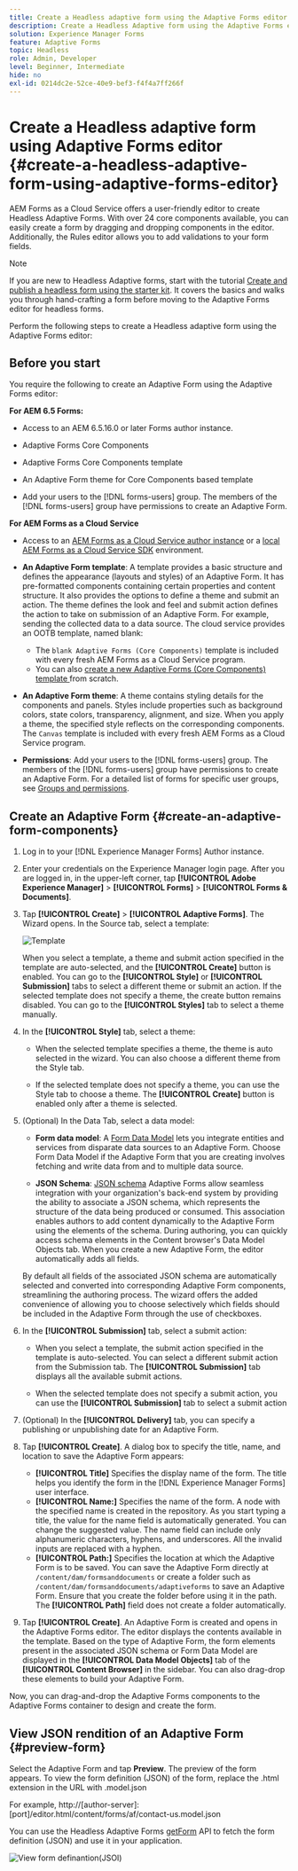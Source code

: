 ```yaml
---
title: Create a Headless adaptive form using the Adaptive Forms editor
description: Create a Headless Adaptive form using the Adaptive Forms editor.
solution: Experience Manager Forms
feature: Adaptive Forms
topic: Headless
role: Admin, Developer
level: Beginner, Intermediate
hide: no
exl-id: 0214dc2e-52ce-40e9-bef3-f4f4a7ff266f
---
```

# Create a Headless adaptive form using Adaptive Forms editor {#create-a-headless-adaptive-form-using-adaptive-forms-editor}

AEM Forms as a Cloud Service offers a user-friendly editor to create Headless Adaptive Forms. With over 24 core components available, you can easily create a form by dragging and dropping components in the editor. Additionally, the Rules editor allows you to add validations to your form fields. 

>[!NOTE]
>
>If you are new to Headless Adaptive forms, start with the tutorial [Create and publish a headless form using the starter kit](create-and-publish-a-headless-form.md). It covers the basics and walks you through hand-crafting a form before moving to the Adaptive Forms editor for headless forms.


Perform the following steps to create a Headless adaptive form using the Adaptive Forms editor: 

## Before you start

You require the following to create an Adaptive Form using the Adaptive Forms editor:

**For AEM 6.5 Forms:**

* Access to an AEM 6.5.16.0 or later Forms author instance. 

* Adaptive Forms Core Components

* Adaptive Forms Core Components template 

* An Adaptive Form theme for Core Components based template 

* Add your users to the [!DNL forms-users] group. The members of the [!DNL forms-users] group have permissions to create an Adaptive Form. 


**For AEM Forms as a Cloud Service**

* Access to an [AEM Forms as a Cloud Service author instance](https://experienceleague.adobe.com/en/docs/experience-manager-cloud-service/content/forms/setup-configure-migrate/setup-forms-cloud-service) or a [local AEM Forms as a Cloud Service SDK](https://experienceleague.adobe.com/en/docs/experience-manager-cloud-service/content/forms/setup-configure-migrate/setup-local-development-environment) environment. 

* **An Adaptive Form template**: A template provides a basic structure and defines the appearance (layouts and styles) of an Adaptive Form. It has pre-formatted components containing certain properties and content structure. It also provides the options to define a theme and submit an action. The theme defines the look and feel and submit action defines the action to take on submission of an Adaptive Form. For example, sending the collected data to a data source. The cloud service provides an OOTB template, named blank:

    * The `blank Adaptive Forms (Core Components)` template is included with every fresh AEM Forms as a Cloud Service program.
    * You can also [create a new Adaptive Forms (Core Components) template ](https://experienceleague.adobe.com/en/docs/experience-manager-cloud-service/content/forms/adaptive-forms-authoring/authoring-adaptive-forms-foundation-components/create-an-adaptive-form-on-forms-cs/template-editor) from scratch.

* **An Adaptive Form theme**: A theme contains styling details for the components and panels. Styles include properties such as background colors, state colors, transparency, alignment, and size. When you apply a theme, the specified style reflects on the corresponding components.  The `Canvas` template is included with every fresh AEM Forms as a Cloud Service program.

* **Permissions**: Add your users to the [!DNL forms-users] group. The members of the [!DNL forms-users] group have permissions to create an Adaptive Form. For a detailed list of forms for specific user groups, see [Groups and permissions](https://experienceleague.adobe.com/en/docs/experience-manager-cloud-service/content/forms/setup-configure-migrate/forms-groups-privileges-tasks).


## Create an Adaptive Form {#create-an-adaptive-form-components}

1. Log in to your [!DNL Experience Manager Forms] Author instance. 

1. Enter your credentials on the Experience Manager login page. After you are logged in, in the upper-left corner, tap **[!UICONTROL Adobe Experience Manager]** &gt; **[!UICONTROL Forms]** &gt; **[!UICONTROL Forms & Documents]**.

1. Tap **[!UICONTROL Create]**  &gt; **[!UICONTROL Adaptive Forms]**. The Wizard opens. In the Source tab, select a template:

    ![Template](/help/assets/core-components-template.png)

    When you select a template, a theme and submit action specified in the template are auto-selected, and the **[!UICONTROL Create]** button is enabled. You can go to the **[!UICONTROL Style]** or **[!UICONTROL Submission]** tabs to select a different theme or submit an action. If the selected template does not specify a theme, the create button remains disabled. You can go to the **[!UICONTROL Styles]** tab to select a theme manually.

1. In the **[!UICONTROL Style]** tab, select a theme:

    * When the selected template specifies a theme, the theme is auto selected in the wizard. You can also choose a different theme from the Style tab.
    
    * If the selected template does not specify a theme, you can use the Style tab to choose a theme. The **[!UICONTROL Create]** button is enabled only after a theme is selected. 

1. (Optional) In the Data Tab, select a data model:

    * **Form data model**: A [Form Data Model](https://experienceleague.adobe.com/en/docs/experience-manager-cloud-service/content/forms/integrate/use-form-data-model/data-integration) lets you integrate entities and services from disparate data sources to an Adaptive Form. Choose Form Data Model if the Adaptive Form that you are creating involves fetching and write data from and to multiple data source.
    
    * **JSON Schema**: [JSON schema](https://experienceleague.adobe.com/en/docs/experience-manager-cloud-service/content/forms/adaptive-forms-authoring/authoring-adaptive-forms-foundation-components/create-an-adaptive-form-on-forms-cs/adaptive-form-json-schema-form-model) Adaptive Forms allow seamless integration with your organization's back-end system by providing the ability to associate a JSON schema, which represents the structure of the data being produced or consumed. This association enables authors to add content dynamically to the Adaptive Form using the elements of the schema. During authoring, you can quickly access schema elements in the Content browser's Data Model Objects tab. When you create a new Adaptive Form, the editor automatically adds all fields.

    By default all fields of the associated JSON schema are automatically selected and converted into corresponding Adaptive Form components, streamlining the authoring process. The wizard offers the added convenience of allowing you to choose selectively which fields should be included in the Adaptive Form through the use of checkboxes. 

1. In the **[!UICONTROL Submission]** tab, select a submit action:

    * When you select a template, the submit action specified in the template is auto-selected. You can select a different submit action from the Submission tab. The **[!UICONTROL  Submission]** tab displays all the available submit actions. 
    
    * When the selected template does not specify a submit action, you can use the **[!UICONTROL Submission]** tab to select a submit action

1. (Optional) In the **[!UICONTROL Delivery]** tab, you can specify a publishing or unpublishing date for an Adaptive Form. 
   
1. Tap **[!UICONTROL Create]**. A dialog box to specify the title, name, and location to save the Adaptive Form appears:

    * **[!UICONTROL Title]** Specifies the display name of the form. The title helps you identify the form in the [!DNL Experience Manager Forms] user interface.
    * **[!UICONTROL Name:]** Specifies the name of the form. A node with the specified name is created in the repository. As you start typing a title, the value for the name field is automatically generated. You can change the suggested value. The name field can include only alphanumeric characters, hyphens, and underscores. All the invalid inputs are replaced with a hyphen.
    * **[!UICONTROL Path:]** Specifies the location at which the Adaptive Form is to be saved. You can save the Adaptive Form directly at `/content/dam/formsanddocuments` or create a folder such as `/content/dam/formsanddocuments/adaptiveforms` to save an Adaptive Form. Ensure that you create the folder before using it in the path. The **[!UICONTROL Path]** field does not create a folder automatically. 

1. Tap **[!UICONTROL Create]**. An Adaptive Form is created and opens in the Adaptive Forms editor. The editor displays the contents available in the template.  Based on the type of Adaptive Form, the form elements present in the associated <!--XFA form template, XML schema or --> JSON schema or Form Data Model are displayed in the **[!UICONTROL Data Model Objects]** tab of the **[!UICONTROL Content Browser]** in the sidebar. You can also drag-drop these elements to build your Adaptive Form.

Now, you can drag-and-drop the Adaptive Forms components to the Adaptive Forms container to design and create the form. 


## View JSON rendition of an Adaptive Form {#preview-form}

Select the Adaptive Form and tap **Preview**. The preview of the form appears. To view the form definition (JSON) of the form, replace the .html extension in the URL with .model.json

For example, http://[author-server]:[port]/editor.html/content/forms/af/contact-us.model.json

You can use the Headless Adaptive Forms [getForm](https://opensource.adobe.com/aem-forms-af-runtime/api/#tag/Get-Form-Definition) API to fetch the form definition (JSON) and use it in your application.  

![View form definantion(JSOI)](assets/json-definantion.png)

